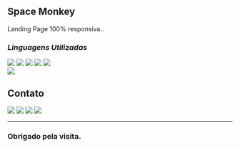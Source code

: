 ## Space Monkey

  Landing Page 100% responsíva..
  
  
  ### *Linguagens Utilizadas*
  <div>
    <img src="https://img.shields.io/badge/HTML5-E34F26?style=for-the-badge&logo=html5&logoColor=white">
    <img src="https://img.shields.io/badge/CSS3-1572B6?style=for-the-badge&logo=css3&logoColor=white">
    <img src="https://img.shields.io/badge/Sass-CC6699?style=for-the-badge&logo=sass&logoColor=white">
    <img src="https://img.shields.io/badge/JavaScript-F7DF1E?style=for-the-badge&logo=javascript&logoColor=black">
    <img src="https://img.shields.io/badge/jQuery-20232A?style=for-the-badge&logo=jQuery&logoColor=61DAFB">
</div>
  
  <div>
  <img src="https://i.ibb.co/ScRzrtc/Screenshot-2023-04-03-14-23-49.png"> 
  </div>
    
  ## Contato

<a href="https://www.linkedin.com/in/gabriel-aroucas-244348265/" rel="noreferrer" target="_blank"><img src="https://img.shields.io/badge/LinkedIn-0077B5?style=for-the-badge&logo=linkedin&logoColor=white"></a>
<a href="https://www.facebook.com/gabrielaroucas" rel="noreferrer"  target="_blank"><img src="https://img.shields.io/badge/facebook-4267B2?style=for-the-badge&logo=facebook&logoColor=white"></a>
<a href="http://api.whatsapp.com/send?phone=5521974447184" rel="noreferrer"  target="_blank"><img src="https://img.shields.io/badge/WhatsApp-25D366?style=for-the-badge&logo=whatsapp&logoColor=white"></a>
<a href="https://arcs-portfolio.netlify.app/" rel="noreferrer"  target="_blank"><img src="https://gist.githubusercontent.com/ErykTavares/528eac5ed103738a97a46459235e2ba8/raw/1c60194da1fe1afd8028941d2d9a441bf816ef3c/portifolio.svg"></a>

---

 
  ### Obrigado pela visita.
